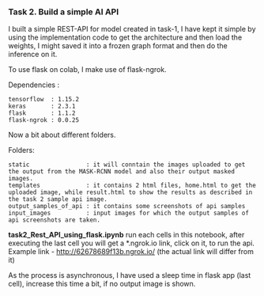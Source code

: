 
### Task 2. Build a simple AI API

I built a simple REST-API for model created in task-1, I have kept it simple by using the implementation code to get the architecture and then load the weights, I might saved it into a frozen graph format and then do the inference on it.

To use flask on colab, I make use of flask-ngrok.

Dependencies :

    tensorflow  : 1.15.2
    keras       : 2.3.1
    flask       : 1.1.2
    flask-ngrok : 0.0.25

Now a bit about different folders.

Folders:

    static                : it will conntain the images uploaded to get the output from the MASK-RCNN model and also their output masked images.
    templates             : it contains 2 html files, home.html to get the uploaded image, while result.html to show the results as described in the task 2 sample api image.
    output_samples_of_api : it contains some screenshots of api samples
    input_images          : input images for which the output samples of api screenshots are taken.
  
 **task2_Rest_API_using_flask.ipynb** run each cells in this notebook, after executing the last cell you will get a *.ngrok.io link, click on it, to run the api.<br/>
 Example link - http://62678689f13b.ngrok.io/ (the actual link will differ from it)
 
 As the process is asynchronous, I have used a sleep time in flask app (last cell), increase this time a bit, if no output image is shown.
 

